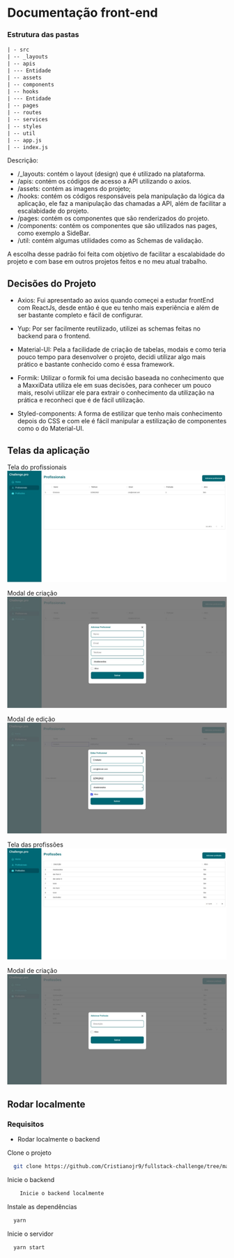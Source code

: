 # Documentação front-end

### Estrutura das pastas

```
| - src
| -- _layouts
| -- apis
| --- Entidade
| -- assets
| -- components
| -- hooks
| --- Entidade
| -- pages
| -- routes
| -- services
| -- styles
| -- util
| -- app.js
| -- index.js
```

Descrição:

- /\_layouts: contém o layout (design) que é utilizado na plataforma.
- /apis: contém os códigos de acesso a API utilizando o axios.
- /assets: contém as imagens do projeto;
- /hooks: contém os códigos responsáveis pela manipulação da lógica da aplicação, ele faz a manipulação das chamadas a API, além de facilitar a escalabidade do projeto.
- /pages: contém os componentes que são renderizados do projeto.
- /components: contém os componentes que são utilizados nas pages, como exemplo a SideBar.
- /util: contém algumas utilidades como as Schemas de validação.

A escolha desse padrão foi feita com objetivo de facilitar a escalabidade do projeto e com base em outros projetos feitos e no meu atual trabalho.

## Decisões do Projeto

- Axios: Fui apresentado ao axios quando começei a estudar frontEnd com ReactJs, desde então é que eu tenho mais experiência e além de ser bastante completo e fácil de configurar.

- Yup: Por ser facilmente reutilizado, utilizei as schemas feitas no backend para o frontend.

- Material-UI: Pela a facilidade de criação de tabelas, modais e como teria pouco tempo para desenvolver o projeto, decidi utilizar algo mais prático e bastante conhecido como é essa framework.

- Formik: Utilizar o formik foi uma decisão baseada no conhecimento que a MaxxiData utiliza ele em suas decisões, para conhecer um pouco mais, resolvi utilizar ele para extrair o conhecimento da utilização na prática e reconheci que é de fácil utilização.

- Styled-components: A forma de estilizar que tenho mais conhecimento depois do CSS e com ele é fácil manipular a estilização de componentes como o do Material-UI.

## Telas da aplicação

Tela do profissionais
![Tela 1](files/profissionais.jpeg)

Modal de criação
![Tela 2](files/modalProfissional.jpeg)

Modal de edição
![Tela 3](files/editarProfissional.jpeg)

Tela das profissões
![Tela 4](files/profissoes.jpeg)

Modal de criação
![Tela 5](files/modalProfissao.jpeg)

## Rodar localmente

### Requisitos

- Rodar localmente o backend

Clone o projeto

```bash
  git clone https://github.com/Cristianojr9/fullstack-challenge/tree/master/frontend
```

Inicie o backend

```bash
    Inicie o backend localmente
```

Instale as dependências

```bash
  yarn
```

Inicie o servidor

```bash
  yarn start
```
